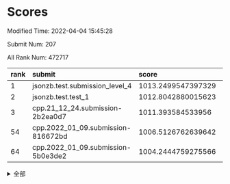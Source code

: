 # Scores

Modified Time: 2022-04-04 15:45:28

Submit Num: 207

All Rank Num: 472717

| rank |               submit               |       score        |       sigma        | pk_num |
| :--- | :--------------------------------- | :----------------- | :----------------- | :----- |
| 1    | jsonzb.test.submission_level_4     | 1013.2499547397329 | 0.783665998968694  | 9134   |
| 2    | jsonzb.test.test_1                 | 1012.8042880015623 | 0.8095015816584654 | 9134   |
| 3    | cpp.21_12_24.submission-2b2ea0d7   | 1011.393584533956  | 0.8069259623326255 | 9132   |
| 54   | cpp.2022_01_09.submission-816672bd | 1006.5126762639642 | 0.7183543805408633 | 9135   |
| 64   | cpp.2022_01_09.submission-5b0e3de2 | 1004.2444759275566 | 0.7126912760696192 | 9135   |


<details>
<summary>全部</summary>

| rank |                 submit                 |       score        |       sigma        | pk_num |
| :--- | :------------------------------------- | :----------------- | :----------------- | :----- |
| 1    | jsonzb.test.submission_level_4         | 1013.2499547397329 | 0.783665998968694  | 9134   |
| 2    | jsonzb.test.test_1                     | 1012.8042880015623 | 0.8095015816584654 | 9134   |
| 3    | cpp.21_12_24.submission-2b2ea0d7       | 1011.393584533956  | 0.8069259623326255 | 9132   |
| 4    | gobigger.level_3.submission_level_3_26 | 1011.1467854557685 | 0.7901400179649853 | 9133   |
| 5    | gobigger.level_3.submission_level_3_36 | 1010.9291044604857 | 0.7395499589485729 | 9136   |
| 6    | gobigger.level_3.submission_level_3_21 | 1010.8485968145604 | 0.7435818798148874 | 9140   |
| 7    | gobigger.level_3.submission_level_3_23 | 1010.7733504337087 | 0.7565677863718128 | 9132   |
| 8    | gobigger.level_3.submission_level_3_2  | 1010.7654226903056 | 0.7574960414658285 | 9136   |
| 9    | gobigger.level_3.submission_level_3_1  | 1010.6938847274131 | 0.7720018872626558 | 9140   |
| 10   | gobigger.level_3.submission_level_3_44 | 1010.680429235232  | 0.7630779578207711 | 9135   |
| 11   | gobigger.level_3.submission_level_3_49 | 1010.6671907234353 | 0.7626410661523902 | 9136   |
| 12   | gobigger.level_3.submission_level_3_27 | 1010.6652669358731 | 0.7470548457018865 | 9134   |
| 13   | gobigger.level_3.submission_level_3_18 | 1010.6159956163513 | 0.7602675141157563 | 9134   |
| 14   | gobigger.level_3.submission_level_3_15 | 1010.6044607467321 | 0.8005450659926787 | 9132   |
| 15   | gobigger.level_3.submission_level_3_5  | 1010.522284568144  | 0.7668800677640518 | 9140   |
| 16   | gobigger.level_3.submission_level_3_31 | 1010.50678475295   | 0.7747090572529772 | 9134   |
| 17   | gobigger.level_3.submission_level_3_42 | 1010.4300641496058 | 0.7768358269065319 | 9138   |
| 18   | gobigger.level_3.submission_level_3_39 | 1010.3533302745979 | 0.7740622329876444 | 9137   |
| 19   | gobigger.level_3.submission_level_3_38 | 1010.3023898815303 | 0.7633267458069772 | 9134   |
| 20   | gobigger.level_3.submission_level_3_0  | 1010.2835740469377 | 0.7888773571560695 | 9131   |
| 21   | gobigger.level_3.submission_level_3_48 | 1010.2281843929768 | 0.7447887393820256 | 9136   |
| 22   | gobigger.level_3.submission_level_3_45 | 1010.1970332033363 | 0.7504840644680604 | 9134   |
| 23   | gobigger.level_3.submission_level_3_30 | 1010.1799658287699 | 0.7441853412456609 | 9138   |
| 24   | gobigger.level_3.submission_level_3_7  | 1010.1394394831007 | 0.7570856046123164 | 9137   |
| 25   | gobigger.level_3.submission_level_3_12 | 1010.1112254562229 | 0.7423466067351566 | 9133   |
| 26   | gobigger.level_3.submission_level_3_17 | 1010.0896092986519 | 0.751034946822905  | 9130   |
| 27   | gobigger.level_3.submission_level_3_32 | 1010.087762434396  | 0.7780616547848921 | 9136   |
| 28   | gobigger.level_3.submission_level_3_43 | 1010.0845113753513 | 0.7525411596206152 | 9133   |
| 29   | gobigger.level_3.submission_level_3_16 | 1009.94738349681   | 0.756264193688119  | 9140   |
| 30   | gobigger.level_3.submission_level_3_25 | 1009.9453694111091 | 0.7634568085322053 | 9129   |
| 31   | gobigger.level_3.submission_level_3_6  | 1009.9031334088261 | 0.7608807255822505 | 9135   |
| 32   | gobigger.level_3.submission_level_3_10 | 1009.8438988008356 | 0.7486317331969058 | 9135   |
| 33   | gobigger.level_3.submission_level_3_35 | 1009.7245428722683 | 0.7337564342601438 | 9135   |
| 34   | gobigger.level_3.submission_level_3_40 | 1009.6814262211457 | 0.7425058572776088 | 9137   |
| 35   | gobigger.level_3.submission_level_3_41 | 1009.6728168295072 | 0.7479402995177014 | 9136   |
| 36   | gobigger.level_3.submission_level_3_22 | 1009.6396626671045 | 0.7747239924619254 | 9135   |
| 37   | gobigger.level_3.submission_level_3_13 | 1009.6377973808409 | 0.7693696133921731 | 9136   |
| 38   | gobigger.level_3.submission_level_3_8  | 1009.6310116854999 | 0.7524122272759088 | 9138   |
| 39   | gobigger.level_3.submission_level_3_47 | 1009.591104596356  | 0.7500649504326494 | 9138   |
| 40   | gobigger.level_3.submission_level_3_33 | 1009.5663029012303 | 0.7545443826496395 | 9134   |
| 41   | gobigger.level_3.submission_level_3_9  | 1009.5312148509644 | 0.760350201934805  | 9133   |
| 42   | gobigger.level_3.submission_level_3_20 | 1009.5246135267423 | 0.7700867182544482 | 9132   |
| 43   | gobigger.level_3.submission_level_3_28 | 1009.3394528037566 | 0.7392033121674959 | 9137   |
| 44   | gobigger.level_3.submission_level_3_24 | 1009.3165647968016 | 0.7493404873620353 | 9136   |
| 45   | gobigger.level_3.submission_level_3_46 | 1009.2368928181565 | 0.7565340295691173 | 9135   |
| 46   | gobigger.level_3.submission_level_3_14 | 1009.1556143382539 | 0.7380384851924967 | 9138   |
| 47   | gobigger.level_3.submission_level_3_4  | 1009.1550006865453 | 0.7529388352607577 | 9136   |
| 48   | gobigger.level_3.submission_level_3_19 | 1009.0317472894374 | 0.7558816810351977 | 9130   |
| 49   | gobigger.level_3.submission_level_3_3  | 1009.0087221126655 | 0.7434520107703405 | 9135   |
| 50   | gobigger.level_3.submission_level_3_37 | 1008.9376327369764 | 0.7514709888925918 | 9137   |
| 51   | gobigger.level_3.submission_level_3_11 | 1008.9094663502956 | 0.7437841250923682 | 9136   |
| 52   | gobigger.level_3.submission_level_3_34 | 1008.219036704599  | 0.7556945492540905 | 9137   |
| 53   | gobigger.level_3.submission_level_3_29 | 1007.9953654537052 | 0.7247428333763054 | 9131   |
| 54   | cpp.2022_01_09.submission-816672bd     | 1006.5126762639642 | 0.7183543805408633 | 9135   |
| 55   | gobigger.level_1.submission_level_1_34 | 1005.7239042370039 | 0.7182134254606943 | 9140   |
| 56   | gobigger.level_1.submission_level_1_11 | 1005.5164687156134 | 0.7321298458760187 | 9137   |
| 57   | gobigger.level_1.submission_level_1_46 | 1005.124814385024  | 0.7235213503410697 | 9140   |
| 58   | gobigger.level_1.submission_level_1_24 | 1004.7149404802973 | 0.7157509635821541 | 9133   |
| 59   | gobigger.level_1.submission_level_1_31 | 1004.6976275524149 | 0.7201123299062838 | 9125   |
| 60   | gobigger.level_1.submission_level_1_5  | 1004.6633899874943 | 0.7146515832796739 | 9134   |
| 61   | gobigger.level_1.submission_level_1_32 | 1004.5682577861936 | 0.7127902405216365 | 9136   |
| 62   | gobigger.level_1.submission_level_1_13 | 1004.4144458639631 | 0.7248331363813119 | 9133   |
| 63   | gobigger.level_1.submission_level_1_26 | 1004.2630211101787 | 0.7119403240361324 | 9136   |
| 64   | cpp.2022_01_09.submission-5b0e3de2     | 1004.2444759275566 | 0.7126912760696192 | 9135   |
| 65   | gobigger.level_1.submission_level_1_48 | 1004.2026197114726 | 0.7102997435985863 | 9140   |
| 66   | gobigger.level_1.submission_level_1_10 | 1004.1729321364809 | 0.7172002305148487 | 9132   |
| 67   | gobigger.level_1.submission_level_1_4  | 1004.1173776249606 | 0.7147504532926018 | 9135   |
| 68   | gobigger.level_1.submission_level_1_17 | 1004.1162260423934 | 0.7108826941476094 | 9131   |
| 69   | gobigger.level_1.submission_level_1_36 | 1004.0045501140411 | 0.7151967682069464 | 9133   |
| 70   | gobigger.level_1.submission_level_1_35 | 1003.8267281573766 | 0.7123748712510287 | 9139   |
| 71   | gobigger.level_1.submission_level_1_27 | 1003.801328217457  | 0.7131343752370871 | 9142   |
| 72   | gobigger.level_1.submission_level_1_9  | 1003.7667292693849 | 0.7168494735652516 | 9137   |
| 73   | gobigger.level_1.submission_level_1_39 | 1003.7331324849439 | 0.7088885377282417 | 9133   |
| 74   | gobigger.level_1.submission_level_1_22 | 1003.5898597258864 | 0.7198436367879061 | 9129   |
| 75   | gobigger.level_1.submission_level_1_21 | 1003.5436881314271 | 0.7185533785278981 | 9133   |
| 76   | gobigger.level_1.submission_level_1_37 | 1003.4539450165182 | 0.7282766544619558 | 9136   |
| 77   | gobigger.level_1.submission_level_1_47 | 1003.4226109491655 | 0.7102117437309434 | 9131   |
| 78   | gobigger.level_1.submission_level_1_42 | 1003.4200623791218 | 0.7243848469319263 | 9135   |
| 79   | gobigger.level_1.submission_level_1_15 | 1003.3496534115646 | 0.7050603259768222 | 9140   |
| 80   | gobigger.level_1.submission_level_1_29 | 1003.3148687989433 | 0.7123039877588724 | 9131   |
| 81   | gobigger.level_1.submission_level_1_12 | 1003.2564430755187 | 0.7121368653642126 | 9135   |
| 82   | gobigger.level_1.submission_level_1_38 | 1003.1845959463022 | 0.7244600996118008 | 9136   |
| 83   | gobigger.level_1.submission_level_1_44 | 1003.1242183063893 | 0.717700868116978  | 9135   |
| 84   | gobigger.level_1.submission_level_1_40 | 1003.1143077125774 | 0.7165805679880946 | 9137   |
| 85   | gobigger.level_1.submission_level_1_0  | 1003.1016998901031 | 0.7139310365431017 | 9139   |
| 86   | gobigger.level_1.submission_level_1_20 | 1003.0854726564789 | 0.7191402427468493 | 9136   |
| 87   | gobigger.level_1.submission_level_1_14 | 1003.071477349839  | 0.7149530795792773 | 9140   |
| 88   | gobigger.level_1.submission_level_1_45 | 1003.0650735061049 | 0.7149076413845797 | 9133   |
| 89   | gobigger.level_1.submission_level_1_3  | 1003.0181781843249 | 0.7118305905695906 | 9129   |
| 90   | gobigger.level_1.submission_level_1_18 | 1002.9703354784228 | 0.6998827955547168 | 9134   |
| 91   | gobigger.level_1.submission_level_1_30 | 1002.8455278930724 | 0.7156104627936148 | 9137   |
| 92   | gobigger.level_1.submission_level_1_2  | 1002.8408121439949 | 0.7227107292778647 | 9134   |
| 93   | gobigger.level_1.submission_level_1_8  | 1002.8197735518557 | 0.7165271252330042 | 9133   |
| 94   | gobigger.level_1.submission_level_1_6  | 1002.7981948987979 | 0.7237981799807589 | 9129   |
| 95   | gobigger.level_1.submission_level_1_43 | 1002.778899443249  | 0.7104020770901206 | 9132   |
| 96   | gobigger.level_1.submission_level_1_49 | 1002.6524877916277 | 0.7193600145545633 | 9137   |
| 97   | gobigger.level_1.submission_level_1_19 | 1002.6029692858991 | 0.7309084437768628 | 9139   |
| 98   | gobigger.level_1.submission_level_1_28 | 1002.577157463955  | 0.7072527179971431 | 9131   |
| 99   | gobigger.level_1.submission_level_1_25 | 1002.499313974406  | 0.7100630464577574 | 9137   |
| 100  | gobigger.level_1.submission_level_1_1  | 1002.4639474790955 | 0.706496307751325  | 9131   |
| 101  | gobigger.level_1.submission_level_1_33 | 1002.3943011815479 | 0.7093813446981768 | 9140   |
| 102  | gobigger.level_1.submission_level_1_16 | 1002.1649255876376 | 0.7197374867448132 | 9134   |
| 103  | gobigger.level_1.submission_level_1_7  | 1002.088789423381  | 0.7041365512420464 | 9137   |
| 104  | gobigger.level_1.submission_level_1_23 | 1002.0876312817226 | 0.7145994452647473 | 9137   |
| 105  | gobigger.level_1.submission_level_1_41 | 1001.9671206664634 | 0.7116541695698012 | 9135   |
| 106  | gobigger.random.submission_random_47   | 997.6028920028812  | 0.7063966086302349 | 9130   |
| 107  | gobigger.random.submission_random_0    | 997.4278645913643  | 0.7158462867393677 | 9132   |
| 108  | gobigger.random.submission_random_26   | 997.3105385129876  | 0.700720856789576  | 9138   |
| 109  | gobigger.random.submission_random_5    | 997.0506674409639  | 0.7043594476075377 | 9132   |
| 110  | gobigger.random.submission_random_34   | 997.0000864322128  | 0.7058473545703984 | 9132   |
| 111  | gobigger.random.submission_random_45   | 996.8263953892442  | 0.7092375752788908 | 9138   |
| 112  | gobigger.random.submission_random_44   | 996.8055650662473  | 0.7064985715528946 | 9136   |
| 113  | gobigger.random.submission_random_31   | 996.3868962455833  | 0.7134537119400547 | 9137   |
| 114  | gobigger.random.submission_random_23   | 996.3554326716023  | 0.729972431955332  | 9134   |
| 115  | gobigger.random.submission_random_22   | 996.3225041316566  | 0.7108785034989954 | 9126   |
| 116  | gobigger.random.submission_random_36   | 996.3066823875337  | 0.7094671102398191 | 9136   |
| 117  | gobigger.random.submission_random_39   | 996.2589246546588  | 0.7065555149348105 | 9132   |
| 118  | gobigger.random.submission_random_37   | 996.246638186554   | 0.7293969584696546 | 9132   |
| 119  | gobigger.random.submission_random_12   | 996.2022114625978  | 0.7090931632222423 | 9137   |
| 120  | gobigger.random.submission_random_7    | 996.1943815381287  | 0.7108813868244455 | 9131   |
| 121  | gobigger.random.submission_random_49   | 996.1838851757502  | 0.7138011554448719 | 9137   |
| 122  | gobigger.random.submission_random_20   | 996.1101333416183  | 0.7075328416368578 | 9134   |
| 123  | gobigger.random.submission_random_21   | 996.06425548449    | 0.7127884029220595 | 9134   |
| 124  | gobigger.random.submission_random_1    | 995.9932001703335  | 0.7221727886605076 | 9124   |
| 125  | gobigger.random.submission_random_38   | 995.9418765595237  | 0.7163465014782437 | 9134   |
| 126  | gobigger.random.submission_random_43   | 995.9358420271785  | 0.7215101812411474 | 9133   |
| 127  | gobigger.random.submission_random_33   | 995.8576726470861  | 0.706716239437617  | 9129   |
| 128  | gobigger.random.submission_random_17   | 995.8441906895304  | 0.71734609652457   | 9136   |
| 129  | gobigger.random.submission_random_19   | 995.8035010306011  | 0.7103619255532463 | 9137   |
| 130  | gobigger.random.submission_random_27   | 995.8025639636238  | 0.7069568370448702 | 9134   |
| 131  | gobigger.random.submission_random_28   | 995.7622475721939  | 0.7122247693888746 | 9135   |
| 132  | gobigger.random.submission_random_2    | 995.7285853022289  | 0.715666766450084  | 9134   |
| 133  | gobigger.random.submission_random_10   | 995.7224870859212  | 0.7061009840508452 | 9137   |
| 134  | gobigger.random.submission_random_41   | 995.7005018002427  | 0.7188388285390994 | 9136   |
| 135  | gobigger.random.submission_random_15   | 995.6938816003078  | 0.7141189262731893 | 9129   |
| 136  | gobigger.random.submission_random_25   | 995.6933613868762  | 0.7140858128543357 | 9129   |
| 137  | gobigger.random.submission_random_8    | 995.687480206687   | 0.7190484904691418 | 9134   |
| 138  | gobigger.random.submission_random_46   | 995.6492500521376  | 0.709486703272927  | 9134   |
| 139  | gobigger.random.submission_random_42   | 995.6433893111825  | 0.7128889629509338 | 9139   |
| 140  | gobigger.random.submission_random_4    | 995.6012448489554  | 0.7135231505237106 | 9138   |
| 141  | gobigger.random.submission_random_3    | 995.5699441963812  | 0.7119125324139838 | 9134   |
| 142  | gobigger.random.submission_random_9    | 995.5594495763752  | 0.7105515036460346 | 9139   |
| 143  | gobigger.random.submission_random_18   | 995.5339192537843  | 0.7224497362006478 | 9138   |
| 144  | gobigger.random.submission_random_11   | 995.44386802577    | 0.7176241886451167 | 9135   |
| 145  | gobigger.random.submission_random_13   | 995.3777508255725  | 0.7057013175708725 | 9133   |
| 146  | gobigger.random.submission_random_40   | 995.3386879859099  | 0.727275433171365  | 9127   |
| 147  | gobigger.random.submission_random_48   | 995.2423660975745  | 0.7130710166860409 | 9137   |
| 148  | gobigger.level_2.submission_level_2_20 | 995.2265305710132  | 0.7256888217891121 | 9135   |
| 149  | gobigger.random.submission_random_16   | 995.1622601535433  | 0.7175217049767519 | 9134   |
| 150  | gobigger.random.submission_random_6    | 995.1094760656122  | 0.7079232595331948 | 9134   |
| 151  | gobigger.random.submission_random_35   | 995.0677755463813  | 0.7253870761312317 | 9132   |
| 152  | gobigger.random.submission_random_32   | 994.92564460786    | 0.7306416067755855 | 9129   |
| 153  | gobigger.random.submission_random_14   | 994.9038811410336  | 0.7087043033645907 | 9133   |
| 154  | gobigger.level_2.submission_level_2_26 | 994.8337922666972  | 0.7151019470347842 | 9138   |
| 155  | gobigger.random.submission_random_30   | 994.8187381032935  | 0.7157226018242626 | 9133   |
| 156  | gobigger.random.submission_random_29   | 994.8052178477772  | 0.7195194759648448 | 9136   |
| 157  | gobigger.random.submission_random_24   | 994.7869352312927  | 0.7118441313395886 | 9134   |
| 158  | gobigger.level_2.submission_level_2_17 | 993.8687932438758  | 0.7255644174510727 | 9133   |
| 159  | gobigger.level_2.submission_level_2_23 | 993.782850746101   | 0.7427270250608898 | 9136   |
| 160  | gobigger.level_2.submission_level_2_8  | 993.3909743836842  | 0.7361078369488945 | 9137   |
| 161  | gobigger.level_2.submission_level_2_47 | 993.3622060962177  | 0.7456036823690875 | 9137   |
| 162  | gobigger.level_2.submission_level_2_3  | 993.2748589783937  | 0.7500663080676613 | 9131   |
| 163  | gobigger.level_2.submission_level_2_0  | 993.244247121971   | 0.7199953252856424 | 9131   |
| 164  | gobigger.level_2.submission_level_2_5  | 993.2324982127387  | 0.7461781633512768 | 9137   |
| 165  | gobigger.level_2.submission_level_2_33 | 993.2261783796208  | 0.7331192652676617 | 9136   |
| 166  | gobigger.level_2.submission_level_2_13 | 993.1841339177836  | 0.7486041342545378 | 9138   |
| 167  | gobigger.level_2.submission_level_2_21 | 993.1742094692463  | 0.7446292795275058 | 9134   |
| 168  | gobigger.level_2.submission_level_2_37 | 993.1738279004809  | 0.7391277173633474 | 9134   |
| 169  | gobigger.level_2.submission_level_2_32 | 993.1351938404604  | 0.7306788113352181 | 9133   |
| 170  | gobigger.level_2.submission_level_2_2  | 993.120947460869   | 0.733227934421112  | 9134   |
| 171  | gobigger.level_2.submission_level_2_42 | 992.9317392735079  | 0.7385218217502428 | 9138   |
| 172  | gobigger.level_2.submission_level_2_44 | 992.7649090252261  | 0.7492381349813416 | 9136   |
| 173  | gobigger.level_2.submission_level_2_30 | 992.5891574167058  | 0.7434155299984382 | 9134   |
| 174  | gobigger.level_2.submission_level_2_19 | 992.4987291043769  | 0.7430182688325782 | 9134   |
| 175  | gobigger.level_2.submission_level_2_4  | 992.3749867874373  | 0.7426181348406588 | 9136   |
| 176  | gobigger.level_2.submission_level_2_38 | 992.3522459038592  | 0.7396973412284753 | 9134   |
| 177  | gobigger.level_2.submission_level_2_22 | 992.2851442398525  | 0.7438651471795245 | 9137   |
| 178  | gobigger.level_2.submission_level_2_46 | 992.2710679575712  | 0.7301794300761318 | 9135   |
| 179  | gobigger.level_2.submission_level_2_40 | 992.2369295074029  | 0.7277880486813995 | 9140   |
| 180  | gobigger.level_2.submission_level_2_29 | 992.1950261193929  | 0.7530658534987147 | 9128   |
| 181  | gobigger.level_2.submission_level_2_6  | 992.1408771948662  | 0.7608068529785089 | 9134   |
| 182  | gobigger.level_2.submission_level_2_39 | 992.0919747761287  | 0.7683813758038814 | 9133   |
| 183  | gobigger.level_2.submission_level_2_25 | 991.9818486673256  | 0.7324735828439969 | 9130   |
| 184  | gobigger.level_2.submission_level_2_15 | 991.9186457909473  | 0.7458755991783803 | 9137   |
| 185  | gobigger.level_2.submission_level_2_41 | 991.8650793508748  | 0.7531506561178942 | 9129   |
| 186  | gobigger.level_2.submission_level_2_12 | 991.8641684248743  | 0.7304058963631102 | 9134   |
| 187  | gobigger.level_2.submission_level_2_24 | 991.8581221533798  | 0.7398131838974443 | 9133   |
| 188  | gobigger.level_2.submission_level_2_49 | 991.7735239225952  | 0.7361952605519257 | 9134   |
| 189  | gobigger.level_2.submission_level_2_18 | 991.7438154869299  | 0.7523630024999547 | 9132   |
| 190  | gobigger.level_2.submission_level_2_27 | 991.7230340297261  | 0.7558876593342597 | 9138   |
| 191  | gobigger.level_2.submission_level_2_48 | 991.6950491471949  | 0.754679079546035  | 9131   |
| 192  | gobigger.level_2.submission_level_2_31 | 991.6524554812707  | 0.7580889492370351 | 9133   |
| 193  | gobigger.level_2.submission_level_2_35 | 991.5862812457514  | 0.7457343113097341 | 9136   |
| 194  | gobigger.level_2.submission_level_2_34 | 991.5778569421783  | 0.7644597846950376 | 9135   |
| 195  | gobigger.level_2.submission_level_2_28 | 991.2118963596822  | 0.7659672651781679 | 9133   |
| 196  | gobigger.level_2.submission_level_2_36 | 991.0678186794448  | 0.7575132942524283 | 9133   |
| 197  | gobigger.level_2.submission_level_2_9  | 990.854866339229   | 0.767878895205023  | 9134   |
| 198  | gobigger.level_2.submission_level_2_45 | 990.7642144172611  | 0.7454983554486099 | 9139   |
| 199  | gobigger.level_2.submission_level_2_43 | 990.7638284493424  | 0.7585438041135353 | 9138   |
| 200  | gobigger.level_2.submission_level_2_1  | 990.6828508154151  | 0.7598605557220356 | 9139   |
| 201  | gobigger.level_2.submission_level_2_14 | 990.6209662036289  | 0.7571904125514499 | 9133   |
| 202  | gobigger.level_2.submission_level_2_7  | 990.5418389547125  | 0.7569429756580728 | 9133   |
| 203  | gobigger.level_2.submission_level_2_16 | 989.9642524903284  | 0.764925954137652  | 9136   |
| 204  | gobigger.level_2.submission_level_2_10 | 989.9543397602931  | 0.7795353329024791 | 9136   |
| 205  | gobigger.level_2.submission_level_2_11 | 989.7278988289494  | 0.790492071072935  | 9131   |
| 206  | gobigger.none.submission_none_1        | 978.0926964063573  | 1.256950885055058  | 9136   |
| 207  | gobigger.none.submission_none_0        | 976.7384487978142  | 1.3920098591935035 | 9139   |

</details>
